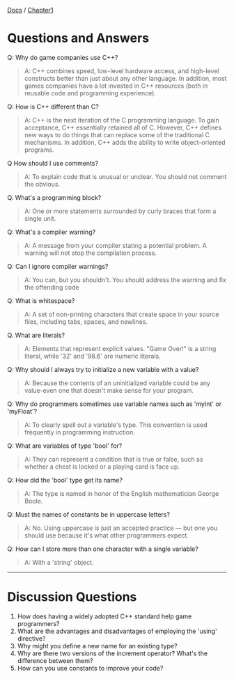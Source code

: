 [Docs](../../docs/) / [Chapter1](../)
# Questions and Answers

Q: Why do game companies use C++?
> A: C++ combines speed, low-level hardware access, and high-level constructs better than just about any other language. In addition, most games companies have a lot invested in C++ resources (both in reusable code and programming experience).

Q: How is C++ different than C?
> A: C++ is the next iteration of the C programming language. To gain acceptance, C++ essentially retained all of C. However, C++ defines new ways to do things that can replace some of the traditional C mechanisms. In addition, C++ adds the ability to write object-oriented programs.

Q How should I use comments? 
> A: To explain code that is unusual or unclear. You should not comment the obvious.

Q. What's a programming block?
> A: One or more statements surrounded by curly braces that form a single unit.

Q: What's a compiler warning?
> A: A message from your compiler stating a potential problem. A warning will not stop the compilation process.

Q: Can I ignore compiler warnings? 
> A: You can, but you shouldn't. You should address the warning and fix the offending code 

Q: What is whitespace?
> A: A set of non-printing characters that create space in your source files, including tabs, spaces, and newlines. 

Q. What are literals?
> A: Elements that represent explicit values. "Game Over!" is a string literal, while '32' and '98.6' are numeric literals.

Q: Why should I always try to initialize a new variable with a value? 
> A: Because the contents of an uninitialized variable could be any value-even one that doesn't make sense for your program.

Q: Why do programmers sometimes use variable names such as 'myInt' or 'myFloat'?
> A: To clearly spell out a variable's type. This convention is used frequently in programming instruction.

Q: What are variables of type 'bool' for?
> A: They can represent a condition that is true or false, such as whether a chest is locked or a playing card is face up.

Q: How did the 'bool' type get its name?
> A: The type is named in honor of the English mathematician George Boole.

Q: Must the names of constants be in uppercase letters?
> A: No. Using uppercase is just an accepted practice — but one you should use because it's what other programmers expect.

Q: How can I store more than one character with a single variable?
> A: With a 'string' object.

---

# Discussion Questions

1. How does having a widely adopted C++ standard help game programmers?
2. What are the advantages and disadvantages of employing the 'using' directive?
3. Why might you define a new name for an existing type?
4. Why are there two versions of the increment operator? What's the difference between them?
5. How can you use constants to improve your code?